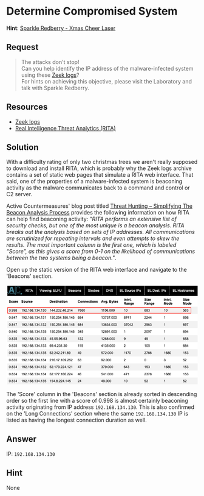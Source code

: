# Determine Compromised System
**Hint**: [Sparkle Redberry - Xmas Cheer Laser](../hints/h5.md)

## Request
> The attacks don't stop!  
> Can you help identify the IP address of the malware-infected system using these [Zeek logs](https://downloads.elfu.org/elfu-zeeklogs.zip)?  
> For hints on achieving this objective, please visit the Laboratory and talk with Sparkle Redberry.

## Resources
- [Zeek logs](https://downloads.elfu.org/elfu-zeeklogs.zip)
- [Real Intelligence Threat Analytics (RITA)](https://www.activecountermeasures.com/free-tools/rita/)

## Solution
With a difficulty rating of only two christmas trees we aren't really supposed to download and install RITA, which is probably why the Zeek logs archive contains a set of static web pages that simulate a RITA web interface. That said, one of the properties of a malware-infected system is beaconing activity as the malware communicates back to a command and control or C2 server. 

Active Countermeasures' blog post titled [Threat Hunting – Simplifying The Beacon Analysis Process](https://www.activecountermeasures.com/threat-hunting-simplifying-the-beacon-analysis-process/) provides the following information on how RITA can help find beaconing activity: *"RITA performs an extensive list of security checks, but one of the most unique is a beacon analysis. RITA breaks out the analysis based on sets of IP addresses. All communications are scrutinized for repeating intervals and even attempts to skew the results. The most important column is the first one, which is labeled “Score”, as this gives a score from 0-1 on the likelihood of communications between the two systems being a beacon."*.

Open up the static version of the RITA web interface and navigate to the 'Beacons' section.

![RITA](../img/challenges/c5/c5_1.png)

The 'Score' column in the 'Beacons' section is already sorted in descending order so the first line with a score of 0.998 is almost certainly beaconing activity originating from IP address `192.168.134.130`. This is also confirmed on the 'Long Connections' section where the same `192.168.134.130` IP is listed as having the longest connection duration as well.

## Answer
IP: `192.168.134.130`

## Hint
None
